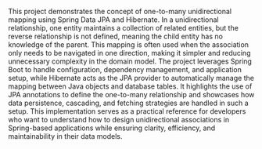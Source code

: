 This project demonstrates the concept of one-to-many unidirectional mapping using Spring Data JPA and Hibernate. 
In a unidirectional relationship, one entity maintains a collection of related entities, but the reverse relationship is not defined, meaning the child entity has no knowledge of the parent. 
This mapping is often used when the association only needs to be navigated in one direction, making it simpler and reducing unnecessary complexity in the domain model. 
The project leverages Spring Boot to handle configuration, dependency management, and application setup, while Hibernate acts as the JPA provider to 
automatically manage the mapping between Java objects and database tables. 
It highlights the use of JPA annotations to define the one-to-many relationship and showcases how data persistence, cascading, and fetching strategies are handled in such a setup. 
This implementation serves as a practical reference for developers who want to understand how to design unidirectional associations in Spring-based applications 
while ensuring clarity, efficiency, and maintainability in their data models.
